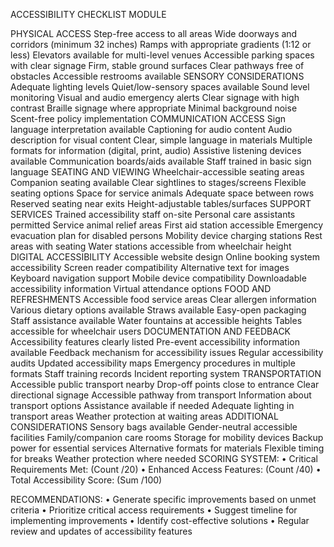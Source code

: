 ACCESSIBILITY CHECKLIST MODULE

PHYSICAL ACCESS
Step-free access to all areas
Wide doorways and corridors (minimum 32 inches)
Ramps with appropriate gradients (1:12 or less)
Elevators available for multi-level venues
Accessible parking spaces with clear signage
Firm, stable ground surfaces
Clear pathways free of obstacles
Accessible restrooms available
SENSORY CONSIDERATIONS
Adequate lighting levels
Quiet/low-sensory spaces available
Sound level monitoring
Visual and audio emergency alerts
Clear signage with high contrast
Braille signage where appropriate
Minimal background noise
Scent-free policy implementation
COMMUNICATION ACCESS
Sign language interpretation available
Captioning for audio content
Audio description for visual content
Clear, simple language in materials
Multiple formats for information (digital, print, audio)
Assistive listening devices available
Communication boards/aids available
Staff trained in basic sign language
SEATING AND VIEWING
Wheelchair-accessible seating areas
Companion seating available
Clear sightlines to stages/screens
Flexible seating options
Space for service animals
Adequate space between rows
Reserved seating near exits
Height-adjustable tables/surfaces
SUPPORT SERVICES
Trained accessibility staff on-site
Personal care assistants permitted
Service animal relief areas
First aid station accessible
Emergency evacuation plan for disabled persons
Mobility device charging stations
Rest areas with seating
Water stations accessible from wheelchair height
DIGITAL ACCESSIBILITY
Accessible website design
Online booking system accessibility
Screen reader compatibility
Alternative text for images
Keyboard navigation support
Mobile device compatibility
Downloadable accessibility information
Virtual attendance options
FOOD AND REFRESHMENTS
Accessible food service areas
Clear allergen information
Various dietary options available
Straws available
Easy-open packaging
Staff assistance available
Water fountains at accessible heights
Tables accessible for wheelchair users
DOCUMENTATION AND FEEDBACK
Accessibility features clearly listed
Pre-event accessibility information available
Feedback mechanism for accessibility issues
Regular accessibility audits
Updated accessibility maps
Emergency procedures in multiple formats
Staff training records
Incident reporting system
TRANSPORTATION
Accessible public transport nearby
Drop-off points close to entrance
Clear directional signage
Accessible pathway from transport
Information about transport options
Assistance available if needed
Adequate lighting in transport areas
Weather protection at waiting areas
ADDITIONAL CONSIDERATIONS
Sensory bags available
Gender-neutral accessible facilities
Family/companion care rooms
Storage for mobility devices
Backup power for essential services
Alternative formats for materials
Flexible timing for breaks
Weather protection where needed
SCORING SYSTEM: • Critical Requirements Met: (Count /20) • Enhanced Access Features: (Count /40) • Total Accessibility Score: (Sum /100)

RECOMMENDATIONS: • Generate specific improvements based on unmet criteria • Prioritize critical access requirements • Suggest timeline for implementing improvements • Identify cost-effective solutions • Regular review and updates of accessibility features
